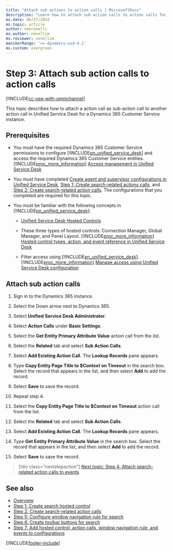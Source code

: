 ```yaml
---
title: "Attach sub actions to action calls | MicrosoftDocs"
description: "Learn how to attach sub action calls to action calls for agents and supervisors using Omnichannel for Customer Service."
ms.date: 06/27/2024
ms.topic: article
author: neeranelli
ms.author: nenellim
ms.reviewer: nenellim
monikerRange: '>= dynamics-usd-4.1'
ms.custom: evergreen
---
```



# Step 3: Attach sub action calls to action calls



[!INCLUDE[cc-use-with-omnichannel](../../includes/cc-use-with-omnichannel.md)]

This topic describes how to attach a action call as sub-action call to another action call in Unified Service Desk for a Dynamics 365 Customer Service instance.

## Prerequisites

- You must have the required Dynamics 365 Customer Service permissions to configure [!INCLUDE[pn_unified_service_desk](../../includes/pn-unified-service-desk.md)] and access the required Dynamics 365 Customer Service entities. [!INCLUDE[proc_more_information](../../includes/proc-more-information.md)] [Access management in Unified Service Desk](/dynamics365/customer-engagement/unified-service-desk/admin/security-unified-service-desk)

- You must have completed [Create agent and supervisor configurations in Unified Service Desk](create-agent-supervisor-configurations-unified-service-desk.md), [Step 1: Create search-related actions calls](search-step1-create-hosted-control.md), and [Step 2: Create search-related action calls](search-step2-create-action-calls.md). The configurations that you completed are required for this topic.
 
- You must be familiar with the following concepts in [!INCLUDE[pn_unified_service_desk](../../includes/pn-unified-service-desk.md)]:  
  
  - [Unified Service Desk Hosted Controls](/dynamics365/customer-engagement/unified-service-desk/unified-service-desk-hosted-controls)  
  
  - These three types of hosted controls: Connection Manager, Global Manager, and Panel Layout. [!INCLUDE[proc_more_information](../../includes/proc-more-information.md)] [Hosted control types, action, and event reference in Unified Service Desk](/dynamics365/customer-engagement/unified-service-desk/hosted-control-types-action-event-reference) 
  
  - Filter access using [!INCLUDE[pn_unified_service_desk](../../includes/pn-unified-service-desk.md)]. [!INCLUDE[proc_more_information](../../includes/proc-more-information.md)] [Manage access using Unified Service Desk configuration](/dynamics365/customer-engagement/unified-service-desk/admin/manage-access-using-unified-service-desk-configuration)

## Attach sub action calls

1. Sign in to the Dynamics 365 instance.

2. Select the Down arrow next to Dynamics 365.

3. Select **Unified Service Desk Administrator**.

4. Select **Action Calls** under **Basic Settings**.

5. Select the **Get Entity Primary Attribute Value** action call from the list.

6. Select the **Related** tab and select **Sub Action Calls**.

7. Select **Add Existing Action Call**. The **Lookup Records** pane appears.

8. Type **Copy Entity Page Title to $Context on Timeout** in the search box. Select the record that appears in the list, and then select **Add** to add the record.

9. Select **Save** to save the record.

10. Repeat step 4.

11. Select the **Copy Entity Page Title to $Context on Timeout** action call from the list.

12. Select the **Related** tab and select **Sub Action Calls**.

13. Select **Add Existing Action Call**. The **Lookup Records** pane appears.

14. Type **Get Entity Primary Attribute Value** in the search box. Select the record that appears in the list, and then select **Add** to add the record.

15. Select **Save** to save the record.

> [!div class="nextstepaction"]
> [Next topic: Step 4: Attach search-related action calls to events](search-step4-attach-action-calls-events.md)

## See also

- [Overview](configure-search.md)
- [Step 1: Create search hosted control](search-step1-create-hosted-control.md)
- [Step 2: Create search-related action calls](search-step2-create-action-calls.md)
- [Step 5: Configure window navigation rule for search](search-step5-configure-window-navigation-rule.md)
- [Step 6: Create toolbar buttons for search](search-step6-create-toolbar-button.md)
- [Step 7: Add hosted control, action calls, window navigation rule, and events to configurations](search-step7-add-hosted-control-action-calls-events-configurations.md)


[!INCLUDE[footer-include](../../includes/footer-banner.md)]
